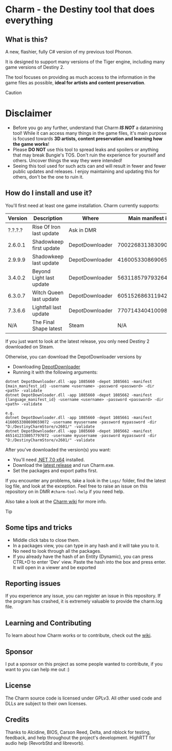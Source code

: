 # Charm - the Destiny tool that does everything

## What is this?

A new, flashier, fully C# version of my previous tool Phonon.

It is designed to support many versions of the Tiger engine, including many game versions of Destiny 2.

The tool focuses on providing as much access to the information in the game files as possible, **ideal for artists and content preservation**.
> [!CAUTION]
> # Disclaimer
> * Before you go any further, understand that Charm ***IS NOT*** a datamining tool! While it can access many things in the game files, it's main purpose is focused towards **3D artists, content preservation and learning how the game works**!
> * Please **DO NOT** use this tool to spread leaks and spoilers or anything that may break Bungie's TOS. Don't ruin the experience for yourself and others. Uncover things the way they were intended!
> * Seeing this tool used for such acts can and will result in fewer and fewer public updates and releases. I enjoy maintaining and updating this for others, don't be the one to ruin it.

## How do I install and use it?

You'll first need at least one game installation.
Charm currently supports:

| Version | Description              | Where           |  Main manifest id   | Language manifest id |
|---------|--------------------------|-----------------|---------------------|----------------------|
| ?.?.?.? | Rise Of Iron last update | Ask in DMR      |                     |                      |
| 2.6.0.1 | Shadowkeep first update  | DepotDownloader | 7002268313830901797 | 2399965969279284756  |
| 2.9.9.9 | Shadowkeep last update   | DepotDownloader | 4160053308690659072 | 4651412338057797072  |
| 3.4.0.2 | Beyond Light last update | DepotDownloader | 5631185797932644936 | 3832609057880895101  |
| 6.3.0.7 | Witch Queen last update  | DepotDownloader | 6051526863119423207 | 1078048403901153652  |
| 7.3.6.6 | Lightfall last update    | DepotDownloader | 7707143404100984016 | 5226038440689554798  |
| N/A     | The Final Shape latest   | Steam           | N/A                 | N/A                  |

If you just want to look at the latest release, you only need Destiny 2 downloaded on Steam.

Otherwise, you can download the DepotDownloader versions by
- Downloading [DepotDownloader](https://github.com/SteamRE/DepotDownloader/releases)
- Running it with the following arguments:
```
dotnet DepotDownloader.dll -app 1085660 -depot 1085661 -manifest {main_manifest_id} -username <username> -password <password> -dir <path> -validate
dotnet DepotDownloader.dll -app 1085660 -depot 1085662 -manifest {language_manifest_id} -username <username> -password <password> -dir <path> -validate

e.g.
dotnet DepotDownloader.dll -app 1085660 -depot 1085661 -manifest 4160053308690659072 -username myusername -password mypassword -dir "D:/DestinyCharmStore/v2601/" -validate
dotnet DepotDownloader.dll -app 1085660 -depot 1085662 -manifest 4651412338057797072 -username myusername -password mypassword -dir "D:/DestinyCharmStore/v2601/" -validate
```

After you've downloaded the version(s) you want:

- You'll need [.NET 7.0 x64](https://dotnet.microsoft.com/en-us/download/dotnet/thank-you/sdk-7.0.400-windows-x64-installer) installed.
- Download the [latest release]() and run Charm.exe.
- Set the packages and export paths first.

If you encounter any problems, take a look in the `Logs/` folder, find the latest log file, and look at the exception.
Feel free to raise an issue on this repository on in DMR `#charm-tool-help` if you need help.

Also take a look at the [Charm wiki](https://github.com/MontagueM/DestinyDocs/blob/main/Charm/Home.md) for more info.

> [!TIP]
> ## Some tips and tricks
> * Middle click tabs to close them.
> * In a packages view, you can type in any hash and it will take you to it. No need to look through all the packages.
> * If you already have the hash of an Entity (Dynamic), you can press CTRL+D to enter 'Dev' view. Paste the hash into the box and press enter. It will open in a viewer and be exported

## Reporting issues

If you experience any issue, you can register an issue in this repository. If the program has crashed, it is extremely valuable to provide the charm.log file.

## Learning and Contributing

To learn about how Charm works or to contribute, check out the [wiki](https://github.com/MontagueM/Charm/wiki).

## Sponsor

I put a sponsor on this project as some people wanted to contribute, if you want to you can help me out :)

## License

The Charm source code is licensed under GPLv3. All other used code and DLLs are subject to their own licenses.

## Credits

Thanks to Alcidine, BIOS, Carson Reed, Delta, and nblock for testing, feedback, and help throughout the project's development. HighRTT for audio help (RevorbStd and librevorb).
